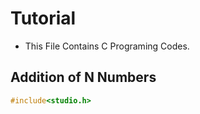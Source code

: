# Tutorial

- This File Contains C Programing Codes.

## Addition of N Numbers

```c
#include<studio.h>
```

